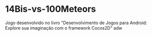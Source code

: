 # 14Bis-vs-100Meteors
Jogo desenvolvido no livro "Desenvolvimento de Jogos para Android: Explore sua imaginação com o framework Cocos2D"
adw

